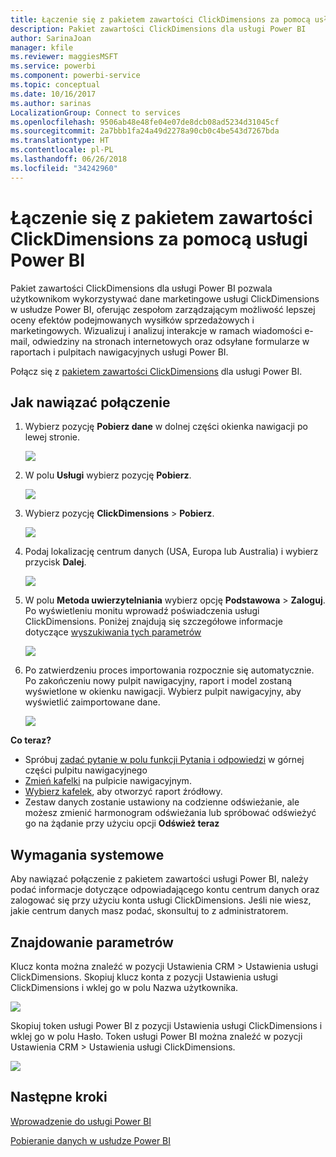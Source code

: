 ```yaml
---
title: Łączenie się z pakietem zawartości ClickDimensions za pomocą usługi Power BI
description: Pakiet zawartości ClickDimensions dla usługi Power BI
author: SarinaJoan
manager: kfile
ms.reviewer: maggiesMSFT
ms.service: powerbi
ms.component: powerbi-service
ms.topic: conceptual
ms.date: 10/16/2017
ms.author: sarinas
LocalizationGroup: Connect to services
ms.openlocfilehash: 9506ab48e48fe04e07de8dcb08ad5234d31045cf
ms.sourcegitcommit: 2a7bbb1fa24a49d2278a90cb0c4be543d7267bda
ms.translationtype: HT
ms.contentlocale: pl-PL
ms.lasthandoff: 06/26/2018
ms.locfileid: "34242960"
---
```

# <a name="connect-to-clickdimensions-with-power-bi"></a>Łączenie się z pakietem zawartości ClickDimensions za pomocą usługi Power BI
Pakiet zawartości ClickDimensions dla usługi Power BI pozwala użytkownikom wykorzystywać dane marketingowe usługi ClickDimensions w usłudze Power BI, oferując zespołom zarządzającym możliwość lepszej oceny efektów podejmowanych wysiłków sprzedażowych i marketingowych. Wizualizuj i analizuj interakcje w ramach wiadomości e-mail, odwiedziny na stronach internetowych oraz odsyłane formularze w raportach i pulpitach nawigacyjnych usługi Power BI.

Połącz się z [pakietem zawartości ClickDimensions](https://app.powerbi.com/getdata/services/click-dimensions) dla usługi Power BI.

## <a name="how-to-connect"></a>Jak nawiązać połączenie
1. Wybierz pozycję **Pobierz dane** w dolnej części okienka nawigacji po lewej stronie.
   
   ![](media/service-connect-to-clickdimensions/getdata.png)
2. W polu **Usługi** wybierz pozycję **Pobierz**.
   
   ![](media/service-connect-to-clickdimensions/services.png)
3. Wybierz pozycję **ClickDimensions** \>  **Pobierz**.
   
   ![](media/service-connect-to-clickdimensions/clickdimensions.png)
4. Podaj lokalizację centrum danych (USA, Europa lub Australia) i wybierz przycisk **Dalej**.
   
   ![](media/service-connect-to-clickdimensions/params.png)
5. W polu **Metoda uwierzytelniania** wybierz opcję **Podstawowa** \> **Zaloguj**. Po wyświetleniu monitu wprowadź poświadczenia usługi ClickDimensions. Poniżej znajdują się szczegółowe informacje dotyczące [wyszukiwania tych parametrów](#FindingParams)
   
    ![](media/service-connect-to-clickdimensions/creds.png)
6. Po zatwierdzeniu proces importowania rozpocznie się automatycznie. Po zakończeniu nowy pulpit nawigacyjny, raport i model zostaną wyświetlone w okienku nawigacji. Wybierz pulpit nawigacyjny, aby wyświetlić zaimportowane dane.
   
     ![](media/service-connect-to-clickdimensions/dashboard.png)

**Co teraz?**

* Spróbuj [zadać pytanie w polu funkcji Pytania i odpowiedzi](power-bi-q-and-a.md) w górnej części pulpitu nawigacyjnego
* [Zmień kafelki](service-dashboard-edit-tile.md) na pulpicie nawigacyjnym.
* [Wybierz kafelek](service-dashboard-tiles.md), aby otworzyć raport źródłowy.
* Zestaw danych zostanie ustawiony na codzienne odświeżanie, ale możesz zmienić harmonogram odświeżania lub spróbować odświeżyć go na żądanie przy użyciu opcji **Odśwież teraz**

## <a name="system-requirements"></a>Wymagania systemowe
Aby nawiązać połączenie z pakietem zawartości usługi Power BI, należy podać informacje dotyczące odpowiadającego kontu centrum danych oraz zalogować się przy użyciu konta usługi ClickDimensions. Jeśli nie wiesz, jakie centrum danych masz podać, skonsultuj to z administratorem.

<a name="FindingParams"></a>

## <a name="finding-parameters"></a>Znajdowanie parametrów
Klucz konta można znaleźć w pozycji Ustawienia CRM \> Ustawienia usługi ClickDimensions. Skopiuj klucz konta z pozycji Ustawienia usługi ClickDimensions i wklej go w polu Nazwa użytkownika.  

![](media/service-connect-to-clickdimensions/crm.png)  

Skopiuj token usługi Power BI z pozycji Ustawienia usługi ClickDimensions i wklej go w polu Hasło. Token usługi Power BI można znaleźć w pozycji Ustawienia CRM \> Ustawienia usługi ClickDimensions.  

![](media/service-connect-to-clickdimensions/crm2.png)  

## <a name="next-steps"></a>Następne kroki
[Wprowadzenie do usługi Power BI](service-get-started.md)

[Pobieranie danych w usłudze Power BI](service-get-data.md)

